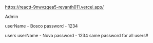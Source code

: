 https://reactt-9nwvzqea5-revanth011.vercel.app/

Admin

userName - Bosco
password - 1234

users
userName - Nova
password - 1234
same password for all users!!
